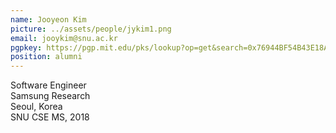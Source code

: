 ```yaml
---
name: Jooyeon Kim
picture: ../assets/people/jykim1.png
email: jooykim@snu.ac.kr
pgpkey: https://pgp.mit.edu/pks/lookup?op=get&search=0x76944BF54B43E18A
position: alumni
---
```

Software Engineer<br>
Samsung Research<br>
Seoul, Korea<br>
SNU CSE MS, 2018